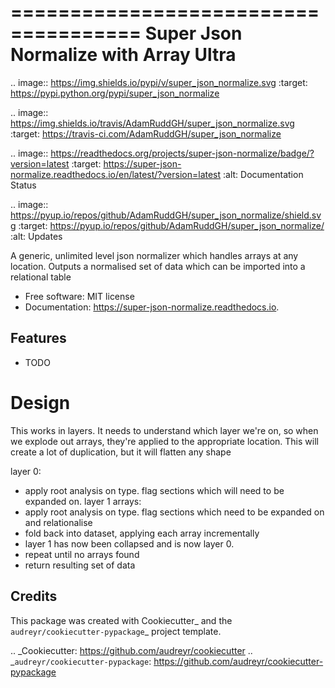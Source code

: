 =====================================
Super Json Normalize with Array Ultra
=====================================


.. image:: https://img.shields.io/pypi/v/super_json_normalize.svg
        :target: https://pypi.python.org/pypi/super_json_normalize

.. image:: https://img.shields.io/travis/AdamRuddGH/super_json_normalize.svg
        :target: https://travis-ci.com/AdamRuddGH/super_json_normalize

.. image:: https://readthedocs.org/projects/super-json-normalize/badge/?version=latest
        :target: https://super-json-normalize.readthedocs.io/en/latest/?version=latest
        :alt: Documentation Status


.. image:: https://pyup.io/repos/github/AdamRuddGH/super_json_normalize/shield.svg
     :target: https://pyup.io/repos/github/AdamRuddGH/super_json_normalize/
     :alt: Updates



A generic, unlimited level json normalizer which handles arrays at any location. Outputs a normalised set of data which can be imported into a relational table


* Free software: MIT license
* Documentation: https://super-json-normalize.readthedocs.io.


Features
--------

* TODO


# Design

This works in layers. It needs to understand which layer we're on, so when we explode out arrays, they're applied to the appropriate location. This will create a lot of duplication, but it will flatten any shape

layer 0: 
- apply root analysis on type. flag sections which will need to be expanded on. 
layer 1 arrays:
- apply root analysis on type. flag sections which need to be expanded on and relationalise 
- fold back into dataset, applying each array incrementally
- layer 1 has now been collapsed and is now layer 0.
- repeat until no arrays found
- return resulting set of data


Credits
-------

This package was created with Cookiecutter_ and the `audreyr/cookiecutter-pypackage`_ project template.

.. _Cookiecutter: https://github.com/audreyr/cookiecutter
.. _`audreyr/cookiecutter-pypackage`: https://github.com/audreyr/cookiecutter-pypackage
